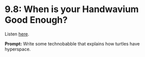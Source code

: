 # 9.8: When is your Handwavium Good Enough? 

Listen [here](http://www.writingexcuses.com/2014/02/23/writing-excuses-9-8-when-is-your-handwavium-good-enough/). 

**Prompt:** Write some technobabble that explains how turtles have hyperspace.
